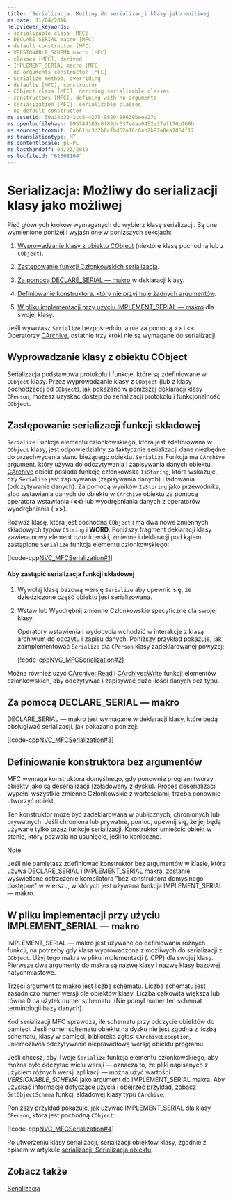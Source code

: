 ```yaml
---
title: 'Serializacja: Możliwy do serializacji klasy jako możliwej'
ms.date: 11/04/2016
helpviewer_keywords:
- serializable class [MFC]
- DECLARE_SERIAL macro [MFC]
- default constructor [MFC]
- VERSIONABLE_SCHEMA macro [MFC]
- classes [MFC], derived
- IMPLEMENT_SERIAL macro [MFC]
- no-arguments constructor [MFC]
- Serialize method, overriding
- defaults [MFC], constructor
- CObject class [MFC], deriving serializable classes
- constructors [MFC], defining with no arguments
- serialization [MFC], serializable classes
- no default constructor
ms.assetid: 59a14d32-1cc8-4275-9829-99639beee27c
ms.openlocfilehash: 995744381c8f82dc637e4aa0452e37af170b168b
ms.sourcegitcommit: 0ab61bc3d2b6cfbd52a16c6ab2b97a8ea1864f12
ms.translationtype: MT
ms.contentlocale: pl-PL
ms.lasthandoff: 04/23/2019
ms.locfileid: "62308104"
---
```

# <a name="serialization-making-a-serializable-class"></a>Serializacja: Możliwy do serializacji klasy jako możliwej

Pięć głównych kroków wymaganych do wybierz klasę serializacji. Są one wymienione poniżej i wyjaśnione w poniższych sekcjach:

1. [Wyprowadzanie klasy z obiektu CObject](#_core_deriving_your_class_from_cobject) (niektóre klasę pochodną lub z `CObject`).

1. [Zastępowanie funkcji Członkowskich serializacja](#_core_overriding_the_serialize_member_function).

1. [Za pomocą DECLARE_SERIAL — makro](#_core_using_the_declare_serial_macro) w deklaracji klasy.

1. [Definiowanie konstruktora, który nie przyjmuje żadnych argumentów](#_core_defining_a_constructor_with_no_arguments).

1. [W pliku implementacji przy użyciu IMPLEMENT_SERIAL — makro](#_core_using_the_implement_serial_macro_in_the_implementation_file) dla swojej klasy.

Jeśli wywołasz `Serialize` bezpośrednio, a nie za pomocą >> i << Operatorzy [CArchive](../mfc/reference/carchive-class.md), ostatnie trzy kroki nie są wymagane do serializacji.

##  <a name="_core_deriving_your_class_from_cobject"></a> Wyprowadzanie klasy z obiektu CObject

Serializacja podstawowa protokołu i funkcje, które są zdefiniowane w `CObject` klasy. Przez wyprowadzanie klasy z `CObject` (lub z klasy pochodzącej od `CObject`), jak pokazano w poniższej deklaracji klasy `CPerson`, możesz uzyskać dostęp do serializacji protokołu i funkcjonalność `CObject`.

##  <a name="_core_overriding_the_serialize_member_function"></a> Zastępowanie serializacji funkcji składowej

`Serialize` Funkcja elementu członkowskiego, która jest zdefiniowana w `CObject` klasy, jest odpowiedzialny za faktycznie serializacji dane niezbędne do przechwycenia stanu bieżącego obiektu. `Serialize` Funkcja ma `CArchive` argument, który używa do odczytywania i zapisywania danych obiektu. [CArchive](../mfc/reference/carchive-class.md) obiekt posiada funkcję członkowską `IsStoring`, która wskazuje, czy `Serialize` jest zapisywania (zapisywania danych) i ładowania (odczytywanie danych). Za pomocą wyników `IsStoring` jako przewodnika, albo wstawiania danych do obiektu w `CArchive` obiektu za pomocą operatora wstawiania (**<\<**) lub wyodrębniania danych z operatorów wyodrębniania ( **>>**).

Rozważ klasę, która jest pochodną `CObject` i ma dwa nowe zmiennych składowych typów `CString` i **WORD**. Poniższy fragment deklaracji klasy zawiera nowy element członkowski, zmienne i deklaracji pod kątem zastąpione `Serialize` funkcja elementu członkowskiego:

[!code-cpp[NVC_MFCSerialization#1](../mfc/codesnippet/cpp/serialization-making-a-serializable-class_1.h)]

#### <a name="to-override-the-serialize-member-function"></a>Aby zastąpić serializacja funkcji składowej

1. Wywołaj klasę bazową wersję `Serialize` aby upewnić się, że dziedziczone część obiektu jest serializowana.

1. Wstaw lub Wyodrębnij zmienne Członkowskie specyficzne dla swojej klasy.

   Operatory wstawienia i wydobycia wchodzić w interakcje z klasą archiwum do odczytu i zapisu danych. Poniższy przykład pokazuje, jak zaimplementować `Serialize` dla `CPerson` klasy zadeklarowanej powyżej:

   [!code-cpp[NVC_MFCSerialization#2](../mfc/codesnippet/cpp/serialization-making-a-serializable-class_2.cpp)]

Można również użyć [CArchive::Read](../mfc/reference/carchive-class.md#read) i [CArchive::Write](../mfc/reference/carchive-class.md#write) funkcji elementów członkowskich, aby odczytywać i zapisywać duże ilości danych bez typu.

##  <a name="_core_using_the_declare_serial_macro"></a> Za pomocą DECLARE_SERIAL — makro

DECLARE_SERIAL — makro jest wymagane w deklaracji klasy, które będą obsługiwać serializacji, jak pokazano poniżej:

[!code-cpp[NVC_MFCSerialization#3](../mfc/codesnippet/cpp/serialization-making-a-serializable-class_3.h)]

##  <a name="_core_defining_a_constructor_with_no_arguments"></a> Definiowanie konstruktora bez argumentów

MFC wymaga konstruktora domyślnego, gdy ponownie program tworzy obiekty jako są deserializacji (załadowany z dysku). Proces deserializacji wypełni wszystkie zmienne Członkowskie z wartościami, trzeba ponownie utworzyć obiekt.

Ten konstruktor może być zadeklarowana w publicznych, chronionych lub prywatnych. Jeśli chroniona lub prywatne, pomoc, upewnij się, że jej będą używane tylko przez funkcje serializacji. Konstruktor umieścić obiekt w stanie, który pozwala na usunięcie, jeśli to konieczne.

> [!NOTE]
>  Jeśli nie pamiętasz zdefiniować konstruktor bez argumentów w klasie, która używa DECLARE_SERIAL i IMPLEMENT_SERIAL makra, zostanie wyświetlone ostrzeżenie kompilatora "bez konstruktora domyślnego dostępne" w wierszu, w których jest używana funkcja IMPLEMENT_SERIAL — makro.

##  <a name="_core_using_the_implement_serial_macro_in_the_implementation_file"></a> W pliku implementacji przy użyciu IMPLEMENT_SERIAL — makro

IMPLEMENT_SERIAL — makro jest używane do definiowania różnych funkcji, na potrzeby gdy klasa wyprowadzona z możliwych do serializacji z `CObject`. Użyj tego makra w pliku implementacji (. CPP) dla swojej klasy. Pierwsze dwa argumenty do makra są nazwę klasy i nazwę klasy bazowej natychmiastowe.

Trzeci argument to makro jest liczbą schematu. Liczba schematu jest zasadniczo numer wersji dla obiektów klasy. Liczba całkowita większa lub równa 0 na użytek numer schematu. (Nie pomyl numer ten schemat terminologii bazy danych).

Kod serializacji MFC sprawdza, ile schematu przy odczycie obiektów do pamięci. Jeśli numer schematu obiektu na dysku nie jest zgodna z liczbą schematu, klasy w pamięci, biblioteka zgłosi `CArchiveException`, uniemożliwia odczytywanie nieprawidłową wersję obiektu programu.

Jeśli chcesz, aby Twoje `Serialize` funkcja elementu członkowskiego, aby można było odczytać wielu wersji — oznacza to, że pliki napisanych z użyciem różnych wersji aplikacji — można użyć wartości *VERSIONABLE_SCHEMA* jako argument do IMPLEMENT_SERIAL makra. Aby uzyskać informacje dotyczące użycia i obejrzeć przykład, zobacz `GetObjectSchema` funkcji składowej klasy typu `CArchive`.

Poniższy przykład pokazuje, jak używać IMPLEMENT_SERIAL dla klasy `CPerson`, która jest pochodną `CObject`:

[!code-cpp[NVC_MFCSerialization#4](../mfc/codesnippet/cpp/serialization-making-a-serializable-class_4.cpp)]

Po utworzeniu klasy serializacji, serializacji obiektów klasy, zgodnie z opisem w artykule [serializacji: Serializacja obiektu](../mfc/serialization-serializing-an-object.md).

## <a name="see-also"></a>Zobacz także

[Serializacja](../mfc/serialization-in-mfc.md)
